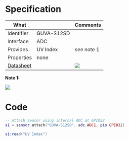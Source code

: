 # Specification

| What         |             | Comments                   |
|--------------|-------------|----------------------------|
| Identifier   | GUVA-S12SD  |                            |
| Interface    | ADC         |                            |
| Provides     | UV Index    | see note 1                 |
| Properties   | none        |                            |
| [Datasheet](https://cdn-shop.adafruit.com/datasheets/1918guva.pdf)    |             | ![](http://git.whitecatboard.org/guva-s12sd.png)                           |

**Note 1:**

![](http://git.whitecatboard.org/uv-index.png)

# Code

```lua
-- Attach sensor using internal ADC at GPIO32
s1 = sensor.attach("GUVA-S12SD", adc.ADC1, pio.GPIO32)

s1:read("UV Index")
```
